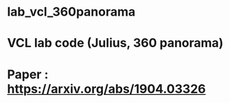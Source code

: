 # lab_vcl_360panorama
# VCL lab code (Julius, 360 panorama)
# Paper : https://arxiv.org/abs/1904.03326
